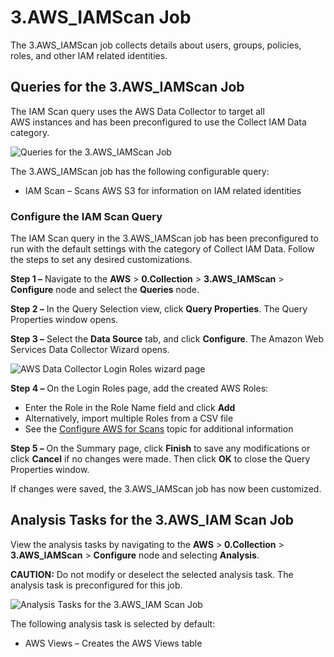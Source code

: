 # 3.AWS_IAMScan Job

The 3.AWS_IAMScan job collects details about users, groups, policies, roles, and other IAM related
identities.

## Queries for the 3.AWS_IAMScan Job

The IAM Scan query uses the AWS Data Collector to target all AWS instances and has been
preconfigured to use the Collect IAM Data category.

![Queries for the 3.AWS_IAMScan Job](/img/product_docs/accessanalyzer/11.6/accessanalyzer/solutions/aws/collection/iamscanqueries.webp)

The 3.AWS_IAMScan job has the following configurable query:

- IAM Scan – Scans AWS S3 for information on IAM related identities

### Configure the IAM Scan Query

The IAM Scan query in the 3.AWS_IAMScan job has been preconfigured to run with the default settings
with the category of Collect IAM Data. Follow the steps to set any desired customizations.

**Step 1 –** Navigate to the **AWS** > **0.Collection** > **3.AWS_IAMScan** > **Configure** node and
select the **Queries** node.

**Step 2 –** In the Query Selection view, click **Query Properties**. The Query Properties window
opens.

**Step 3 –** Select the **Data Source** tab, and click **Configure**. The Amazon Web Services Data
Collector Wizard opens.

![AWS Data Collector Login Roles wizard page](/img/product_docs/accessanalyzer/11.6/accessanalyzer/admin/datacollector/aws/loginroles.webp)

**Step 4 –** On the Login Roles page, add the created AWS Roles:

- Enter the Role in the Role Name field and click **Add**
- Alternatively, import multiple Roles from a CSV file
- See the
  [Configure AWS for Scans](/docs/accessanalyzer/11.6/requirements/target/config/aws.md)
  topic for additional information

**Step 5 –** On the Summary page, click **Finish** to save any modifications or click **Cancel** if
no changes were made. Then click **OK** to close the Query Properties window.

If changes were saved, the 3.AWS_IAMScan job has now been customized.

## Analysis Tasks for the 3.AWS_IAM Scan Job

View the analysis tasks by navigating to the **AWS** > **0.Collection** > **3.AWS_IAMScan** >
**Configure** node and selecting **Analysis**.

**CAUTION:** Do not modify or deselect the selected analysis task. The analysis task is
preconfigured for this job.

![Analysis Tasks for the 3.AWS_IAM Scan Job](/img/product_docs/accessanalyzer/11.6/accessanalyzer/solutions/aws/collection/iamscananalysistasks.webp)

The following analysis task is selected by default:

- AWS Views – Creates the AWS Views table
